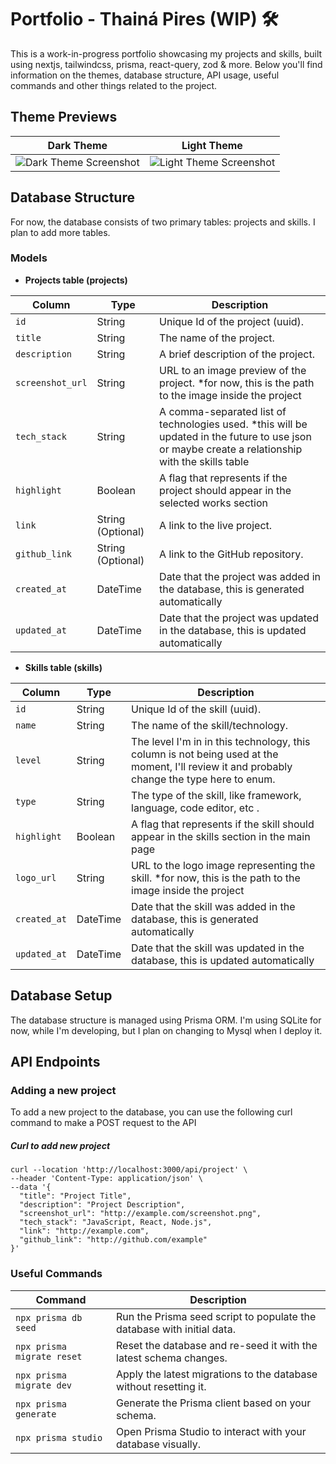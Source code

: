 # Portfolio - Thainá Pires (WIP) 🛠️

This is a work-in-progress portfolio showcasing my projects and skills, built using nextjs, tailwindcss, prisma, react-query, zod & more. Below you'll find information on the themes, database structure, API usage, useful commands and other things related to the project.

## Theme Previews

| Dark Theme | Light Theme |
|------------|-------------|
| ![Dark Theme Screenshot](https://github.com/user-attachments/assets/b84bc92e-306a-4518-8adf-0cf41fdf5ce5) | ![Light Theme Screenshot](https://github.com/user-attachments/assets/18aa80a4-2a42-448d-9e29-a5b8c7c32788) |

## Database Structure

For now, the database consists of two primary tables: projects and skills. I plan to add more tables.

### Models

- **Projects table (projects)**
  
| Column         | Type    | Description                                       |
|----------------|---------|---------------------------------------------------|
| `id`           | String  | Unique Id of the project (uuid).                 |
| `title`        | String  | The name of the project.                         |
| `description`  | String  | A brief description of the project.              |
| `screenshot_url` | String | URL to an image preview of the project.  *for now, this is the path to the image inside the project        |
| `tech_stack`   | String  | A comma-separated list of technologies used. *this will be updated in the future to use json or maybe create a relationship with the skills table     |
| `highlight`   | Boolean  | A flag that represents if the project should appear in the selected works section    |
| `link`         | String (Optional) | A link to the live project.                      |
| `github_link`  | String (Optional) | A link to the GitHub repository.                 |
| `created_at`  | DateTime | Date that the project was added in the database, this is generated automatically                 |
| `updated_at`  | DateTime | Date that the project was updated in the database, this is updated automatically                 |

- **Skills table (skills)**

| Column     | Type    | Description                                       |
|------------|---------|---------------------------------------------------|
| `id`       | String  | Unique Id of the skill (uuid).                 |
| `name`     | String  | The name of the skill/technology.                |
| `level`     | String  | The level I'm in in this technology, this column is not being used at the moment, I'll review it and probably change the type here to enum.                |
| `type`     | String  | The type of the skill, like framework, language, code editor, etc .                |
| `highlight`   | Boolean  | A flag that represents if the skill should appear in the skills section in the main page   |
| `logo_url` | String  | URL to the logo image representing the skill.  *for now, this is the path to the image inside the project  |
| `created_at`  | DateTime | Date that the skill was added in the database, this is generated automatically                 |
| `updated_at`  | DateTime | Date that the skill was updated in the database, this is updated automatically                 |


## Database Setup

The database structure is managed using Prisma ORM. I'm using SQLite for now, while I'm developing, but I plan on changing to Mysql when I deploy it.

## API Endpoints

### Adding a new project

To add a new project to the database, you can use the following curl command to make a POST request to the API

##### Curl to add new project

```
curl --location 'http://localhost:3000/api/project' \
--header 'Content-Type: application/json' \
--data '{
  "title": "Project Title",
  "description": "Project Description",
  "screenshot_url": "http://example.com/screenshot.png",
  "tech_stack": "JavaScript, React, Node.js",
  "link": "http://example.com",
  "github_link": "http://github.com/example"
}'
```

### Useful Commands

| Command | Description |
|---------|-------------|
| `npx prisma db seed` | Run the Prisma seed script to populate the database with initial data. |
| `npx prisma migrate reset` | Reset the database and re-seed it with the latest schema changes. |
| `npx prisma migrate dev` | Apply the latest migrations to the database without resetting it. |
| `npx prisma generate` | Generate the Prisma client based on your schema. |
| `npx prisma studio` | Open Prisma Studio to interact with your database visually. |


<!-- Running the Project -->

